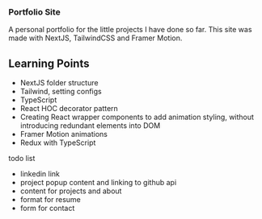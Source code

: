 ### Portfolio Site

A personal portfolio for the little projects I have done so far. This site was made with NextJS, TailwindCSS and Framer Motion.

## Learning Points

- NextJS folder structure
- Tailwind, setting configs
- TypeScript
- React HOC decorator pattern
- Creating React wrapper components to add animation styling, without introducing redundant elements into DOM
- Framer Motion animations
- Redux with TypeScript

todo list

- linkedin link
- project popup content and linking to github api
- content for projects and about
- format for resume
- form for contact
